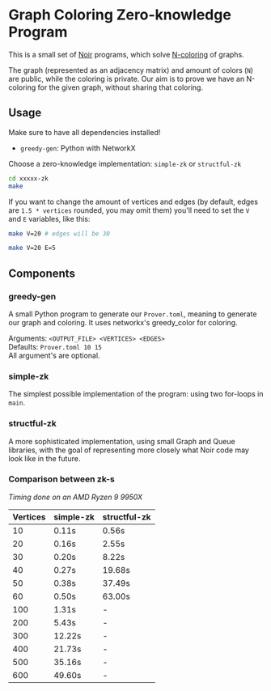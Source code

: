 # Graph Coloring Zero-knowledge Program

This is a small set of [Noir](https://noir-lang.org/) programs, which solve [N-coloring](https://en.wikipedia.org/wiki/Graph_coloring#Vertex_coloring) of graphs.

The graph (represented as an adjacency matrix) and amount of colors (`N`) are public, while the coloring is private.
Our aim is to prove we have an N-coloring for the given graph, without sharing that coloring.

## Usage

Make sure to have all dependencies installed!

- `greedy-gen`: Python with NetworkX

Choose a zero-knowledge implementation: `simple-zk` or `structful-zk`

```bash
cd xxxxx-zk
make
```

If you want to change the amount of vertices and edges (by default, edges are `1.5 * vertices` rounded, you may omit them) you'll need to set the `V` and `E` variables, like this:

```bash
make V=20 # edges will be 30
```

```bash
make V=20 E=5
```

## Components

### greedy-gen

A small Python program to generate our `Prover.toml`, meaning to generate our graph and coloring.
It uses networkx's greedy_color for coloring.

Arguments: `<OUTPUT_FILE> <VERTICES> <EDGES>`  
Defaults: `Prover.toml 10 15`  
All argument's are optional.

### simple-zk

The simplest possible implementation of the program: using two for-loops in `main`.

### structful-zk

A more sophisticated implementation, using small Graph and Queue libraries, with the goal of representing more closely what Noir code may look like in the future.

### Comparison between zk-s

*Timing done on an AMD Ryzen 9 9950X*

|Vertices|simple-zk|structful-zk|
|--------|---------|------------|
|     10 |   0.11s |      0.56s |
|     20 |   0.16s |      2.55s |
|     30 |   0.20s |      8.22s |
|     40 |   0.27s |     19.68s |
|     50 |   0.38s |     37.49s |
|     60 |   0.50s |     63.00s |
|    100 |   1.31s |          - |
|    200 |   5.43s |          - |
|    300 |  12.22s |          - |
|    400 |  21.73s |          - |
|    500 |  35.16s |          - |
|    600 |  49.60s |          - |
